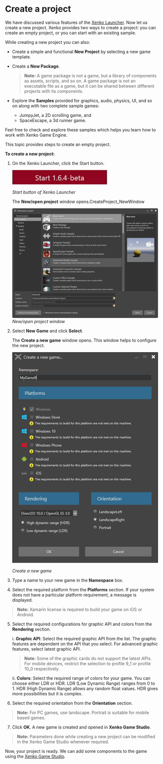 # Create a project

We have discussed various features of the [Xenko Launcher](http://doc.xenko.com/latest/manual/xenko-launcher/index.html). Now let us create a new project. Xenko provides two ways to create a project: you can create an empty project, or you can start with an existing sample.

While creating a new project you can also:

 * Create a simple and functional **New Project** by selecting a new game template.
 * Create a **New Package**.
 
   >**Note:** A game package is not a game, but a library of components as assets, scripts, and so on. A game package is not an executable file as a game, but it can be shared between different projects with its components.
   
 * Explore the **Samples** provided for graphics, audio, physics, UI, and so on along with two complete sample games: 
 
   * JumpyJet, a 2D scrolling game, and 
   * SpaceEscape, a 3d runner game.

 Feel free to check and explore these samples which helps you learn how to work with Xenko Game Engine.

This topic provides steps to create an empty project. 

**To create a new project:**

 1.	On the Xenko Launcher, click the Start button.
 
    ![media/CreateProject_StartButton.png](media/CreateProject_StartButton.png)

    _Start button of Xenko Launcher_

	The **New/open project** window opens.CreateProject_NewWindow
	
    ![media/CreateProject_NewWindow.png](media/CreateProject_NewWindow.png) 
    _New/open project window_
	
 2. Select **New Game** and click **Select**.
 
    The **Create a new game** window opens. This window helps to configure the new project.
	
    ![media/CreateProject_CreateNewGame.png](media/CreateProject_CreateNewGame.png) 

    _Create a new game_
	
 3.	Type a name to your new game in the **Namespace** box.
 4.	Select the required platform from the **Platforms** section. If your system does not have a particular platform requirement, a message is displayed.
 >**Note:** Xamarin license is required to build your game on iOS or Android.

 5.	Select the required configurations for graphic API and colors from the **Rendering** section.
 
    i. **Graphic API**: Select the required graphic API from the list. The graphic features are dependent on the API that you select. For advanced graphic features, select latest graphic API.

	>**Note:** Some of the graphic cards do not support the latest APIs. For mobile devices, restrict the selection to profile 9_1 or profile 10_0 respectively.
	
	ii.	**Colors**: Select the required range of colors for your game. You can choose either LDR or HDR. LDR (Low Dynamic Range) ranges from 0 to 1. HDR (High Dynamic Range) allows any random float values. HDR gives more possibilities but it is complex.
 
 6. Select the required orientation from the **Orientation** section.

  >**Note:** For PC games, use landscape. Portrait is suitable for mobile based games.

 7. Click **OK**.
    A new game is created and opened in **Xenko Game Studio**.
  
  >**Note:** Parameters done while creating a new project can be modified in the Xenko Game Studio whenever required.

Now, your project is ready. We can add some components to the game using the [Xenko Game Studio](game-studio-interface.md).
